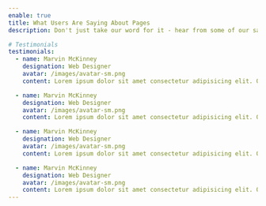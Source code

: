 ```yaml
---
enable: true
title: What Users Are Saying About Pages
description: Don't just take our word for it - hear from some of our satisfied users!

# Testimonials
testimonials:
  - name: Marvin McKinney
    designation: Web Designer
    avatar: /images/avatar-sm.png
    content: Lorem ipsum dolor sit amet consectetur adipisicing elit. Qui iusto illo molestias, assumenda expedita commodi inventore non itaque molestiae voluptatum dolore, facilis sapiente, repellat veniam.

  - name: Marvin McKinney
    designation: Web Designer
    avatar: /images/avatar-sm.png
    content: Lorem ipsum dolor sit amet consectetur adipisicing elit. Qui iusto illo molestias, assumenda expedita commodi inventore non itaque molestiae voluptatum dolore, facilis sapiente, repellat veniam.

  - name: Marvin McKinney
    designation: Web Designer
    avatar: /images/avatar-sm.png
    content: Lorem ipsum dolor sit amet consectetur adipisicing elit. Qui iusto illo molestias, assumenda expedita commodi inventore non itaque molestiae voluptatum dolore, facilis sapiente, repellat veniam.

  - name: Marvin McKinney
    designation: Web Designer
    avatar: /images/avatar-sm.png
    content: Lorem ipsum dolor sit amet consectetur adipisicing elit. Qui iusto illo molestias, assumenda expedita commodi inventore non itaque molestiae voluptatum dolore, facilis sapiente, repellat veniam.
---
```

